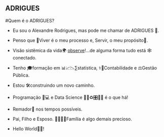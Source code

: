 ## ADRIGUES
#Quem é o ADRIGUES?

- Eu sou o Alexandre Rodrigues, mas pode me chamar de ADRIGUES 🙂.

- Penso que 🎢Viver é o meu processo e, Servir, o meu propósito💓.

- Visão sistêmica da vida🌍 [observe](https://user-images.githubusercontent.com/104703863/176079520-a759d892-5614-441a-9f22-260d428ea2d3.gif)!...de alguma forma tudo está 🕸️conectado.

- Tenho 🎓formação em 📊📈📉∑statística, ⚕️📖Contabilidade e ⚖️Gestão Pública. 

- Estou 🛠️construindo um novo caminho.

- Programação 🧮💻 e Data Science 🧩🌐♻️🎛️🤖🎡 é o que há! 

- Remador🛶 nos tempos possíveis.

- Pai, Filho e Esposo. 👨‍👩‍👧‍👦Família é algo demais precioso.

- Hello World🌌🔭! 
